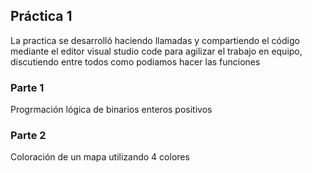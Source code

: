 ## Práctica 1
La practica se desarrolló haciendo llamadas y compartiendo el código mediante el editor visual studio code para agilizar el trabajo en equipo, discutiendo entre todos como podiamos hacer las funciones

### Parte 1
Progrmación lógica de binarios enteros positivos

### Parte 2
Coloración de un mapa utilizando 4 colores